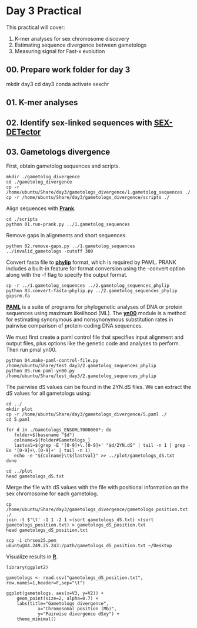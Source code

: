 # Day 3 Practical

This practical will cover:

1. K-mer analyses for sex chromosome discovery
2. Estimating sequence divergence between gametologs
3. Measuring signal for Fast-x evolution

## 00. Prepare work folder for day 3
mkdir day3
cd day3
conda activate sexchr

## 01. K-mer analyses

## 02. Identify sex-linked sequences with **[SEX-DETector](https://pmc.ncbi.nlm.nih.gov/articles/PMC5010906/)**

## 03. Gametologs divergence

First, obtain gametolog sequences and scripts.

```
mkdir ./gametolog_divergence
cd ./gametolog_divergence
cp -r /home/ubuntu/Share/day3/gametologs_divergence/1.gametolog_sequences ./
cp -r /home/ubuntu/Share/day3/gametologs_divergence/scripts ./
```

Align sequences with **[Prank](http://wasabiapp.org/software/prank/)**.

```
cd ./scripts
python 01.run-prank.py ../1.gametolog_sequences
```

Remove gaps in alignments and short sequences.

```
python 02.remove-gaps.py ../1.gametolog_sequences ../invalid_gametologs -cutoff 300
```

Convert fasta file to **[phylip](https://www.phylo.org/index.php/help/phylip)** format, which is required by PAML. PRANK includes a built-in feature for format conversion using the -convert option along with the -f flag to specify the output format.

```
cp -r ../1.gametolog_sequences ../2.gametolog_sequences_phylip
python 03.convert-fasta-phylip.py ../2.gametolog_sequences_phylip gapsrm.fa
```

**[PAML](https://snoweye.github.io/phyclust/document/pamlDOC.pdf)** is a suite of programs for phylogenetic analyses of DNA or protein sequences using maximum likelihood (ML). The **[yn00]()** module is a method for estimating synonymous and nonsynonymous substitution rates in pairwise comparison of protein-coding DNA sequences. 

We must first create a paml control file that specifies input alignment and output files, plus options like the genetic code and analyses to perform. Then run pmal yn00.

```
python 04.make-paml-control-file.py /home/ubuntu/Share/test_day3/2.gametolog_sequences_phylip
python 05.run-paml-yn00.py /home/ubuntu/Share/test_day3/2.gametolog_sequences_phylip
```

The pairwise dS values can be found in the 2YN.dS files. We can extract the dS values for all gametologs using:

```
cd ../
mkdir plot
cp -r /home/ubuntu/Share/day3/gametologs_divergence/5.paml ./
cd 5.paml

for d in ./Gametologs_ENSORLT000000*; do
   folder=$(basename "$d")
   colname=${folder#Gametologs_}
   lastval=$(grep -E '[0-9]+\.[0-9]+' "$d/2YN.dS" | tail -n 1 | grep -Eo '[0-9]+\.[0-9]+' | tail -n 1)
   echo -e "${colname}\t${lastval}" >> ../plot/gametologs_dS.txt
done

cd ../plot
head gametologs_dS.txt
```

Merge the file with dS values with the file with positional information on the sex chromosome for each gametolog.

```
cp /home/ubuntu/Share/day3/gametologs_divergence/gametologs_position.txt ./
join -t $'\t' -1 1 -2 1 <(sort gametologs_dS.txt) <(sort gametologs_position.txt) > gametologs_dS_position.txt
head gametologs_dS_position.txt

scp -i chrsex25.pem ubuntu@44.249.25.243:/path/gametologs_dS_position.txt ~/Desktop
```

Visualize results in **[R](https://www.r-project.org/)**.

```
library(ggplot2)

gametologs <- read.csv("gametologs_dS_position.txt", row.names=1,header=F,sep="\t")

ggplot(gametologs, aes(x=V3, y=V2)) + 
	geom_point(size=2, alpha=0.7) +
	labs(title="Gametologs divergence",
			x="Chromosomal position (Mb)",
			y="Pairwise divergence dSxy") +
	theme_minimal()
```
